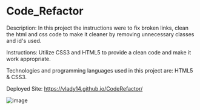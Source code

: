 # Code_Refactor

Description: In this project the instructions were to fix broken links, clean the html and css code to make it cleaner by removing unnecessary classes and id's used.

Instructions: Utilize CSS3 and HTML5 to provide a clean code and make it work appropriate.

Technologies and programming languages used in this project are: HTML5 & CSS3.

Deployed Site: https://vlady14.github.io/CodeRefactor/

![image](https://user-images.githubusercontent.com/71519918/98503444-2595cb00-221a-11eb-9414-309a140ed40d.png)
